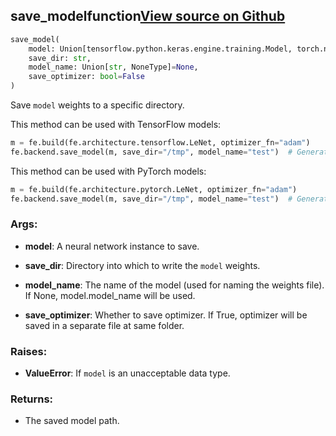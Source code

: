 ## save_model<span class="tag">function</span><a class="sourcelink" href=https://github.com/fastestimator/fastestimator/blob/r1.2/fastestimator/backend/save_model.py/#L25-L78>View source on Github</a>
```python
save_model(
	model: Union[tensorflow.python.keras.engine.training.Model, torch.nn.modules.module.Module],
	save_dir: str,
	model_name: Union[str, NoneType]=None,
	save_optimizer: bool=False
)
```
Save `model` weights to a specific directory.

This method can be used with TensorFlow models:
```python
m = fe.build(fe.architecture.tensorflow.LeNet, optimizer_fn="adam")
fe.backend.save_model(m, save_dir="/tmp", model_name="test")  # Generates 'test.h5' file inside /tmp directory
```

This method can be used with PyTorch models:
```python
m = fe.build(fe.architecture.pytorch.LeNet, optimizer_fn="adam")
fe.backend.save_model(m, save_dir="/tmp", model_name="test")  # Generates 'test.pt' file inside /tmp directory
```


<h3>Args:</h3>


* **model**: A neural network instance to save.

* **save_dir**: Directory into which to write the `model` weights.

* **model_name**: The name of the model (used for naming the weights file). If None, model.model_name will be used.

* **save_optimizer**: Whether to save optimizer. If True, optimizer will be saved in a separate file at same folder. 

<h3>Raises:</h3>


* **ValueError**: If `model` is an unacceptable data type.

<h3>Returns:</h3>

<ul class="return-block"><li>    The saved model path.

</li></ul>


